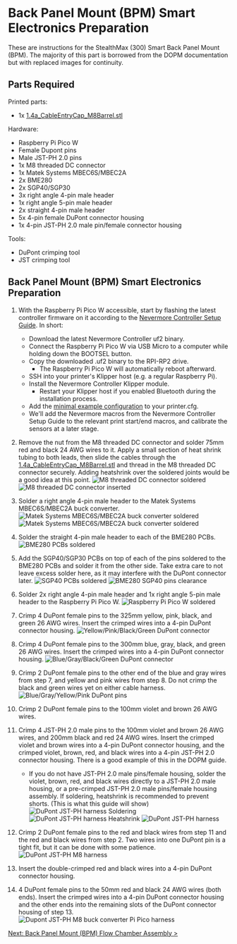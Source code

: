 # Back Panel Mount (BPM) Smart Electronics Preparation

These are instructions for the StealthMax (300) Smart Back Panel Mount (BPM). The majority of this part is borrowed from the DOPM documentation but with replaced images for continuity.

## Parts Required

Printed parts:
- 1x [1.4a_CableEntryCap_M8Barrel.stl](../../STLs/1_FlowChamber/1.4a_CableEntryCap_M8Barrel.stl)

Hardware:
- Raspberry Pi Pico W
- Female Dupont pins
- Male JST-PH 2.0 pins
- 1x M8 threaded DC connector
- 1x Matek Systems MBEC6S/MBEC2A
- 2x BME280
- 2x SGP40/SGP30
- 3x right angle 4-pin male header
- 1x right angle 5-pin male header
- 2x straight 4-pin male header
- 5x 4-pin female DuPont connector housing
- 1x 4-pin JST-PH 2.0 male pin/female connector housing

Tools:
- DuPont crimping tool
- JST crimping tool

## Back Panel Mount (BPM) Smart Electronics Preparation

1. With the Raspberry Pi Pico W accessible, start by flashing the latest controller firmware on it according to the [Nevermore Controller Setup Guide](https://github.com/SanaaHamel/nevermore-controller#guide-setup). In short:
   - Download the latest Nevermore Controller uf2 binary.
   - Connect the Raspberry Pi Pico W via USB Micro to a computer while holding down the BOOTSEL button.
   - Copy the downloaded .uf2 binary to the RPI-RP2 drive.
     - The Raspberry Pi Pico W will automatically reboot afterward.
   - SSH into your printer's Klipper host (e.g. a regular Raspberry Pi).
   - Install the Nevermore Controller Klipper module.
     - Restart your Klipper host if you enabled Bluetooth during the installation process.
   - Add the [minimal example configuration](https://github.com/SanaaHamel/nevermore-controller#klipper-config-minimal) to your printer.cfg.
   - We'll add the Nevermore macros from the Nevermore Controller Setup Guide to the relevant print start/end macros, and calibrate the sensors at a later stage.

1. Remove the nut from the M8 threaded DC connector and solder 75mm red and black 24 AWG wires to it. Apply a small section of heat shrink tubing to both leads, then slide the cables through the [1.4a_CableEntryCap_M8Barrel.stl](/STLs/1_FlowChamber/1.4a_CableEntryCap_M8Barrel.stl) and thread in the M8 threaded DC connector securely. Adding heatshrink over the soldered joints would be a good idea at this point.
![M8 threaded DC connector soldered](../../assets/docs/DOPM/dopm_electronics_m8_dc_soldered.png)
![M8 threaded DC connector inserted](../../assets/docs/BPM/bpm_electronics_m8_dc_inserted.JPEG)

1. Solder a right angle 4-pin male header to the Matek Systems MBEC6S/MBEC2A buck converter.
![Matek Systems MBEC6S/MBEC2A buck converter soldered](../../assets/docs/BPM/bpm_electronics_buck_converter_soldered1.JPEG)
![Matek Systems MBEC6S/MBEC2A buck converter soldered](../../assets/docs/BPM/bpm_electronics_buck_converter_soldered2.JPEG)

1. Solder the straight 4-pin male header to each of the BME280 PCBs.
![BME280 PCBs soldered](../../assets/docs/BPM/bpm_electronics_bme_soldered.JPEG)

1. Add the SGP40/SGP30 PCBs on top of each of the pins soldered to the BME280 PCBs and solder it from the other side. Take extra care to not leave excess solder here, as it may interfere with the DuPont connector later.
![SGP40 PCBs soldered](../../assets/docs/BPM/bpm_electronics_bme_sgp40_soldered.JPEG)
![BME280 SGP40 pins clearance](../../assets/docs/BPM/bpm_electronics_bme_sgp40_clearance.JPEG)

1. Solder 2x right angle 4-pin male header and 1x right angle 5-pin male header to the Raspberry Pi Pico W.
![Raspberry Pi Pico W soldered](../../assets/docs/DOPM/dopm_electronics_pi_pico_soldered.png)

1. Crimp 4 DuPont female pins to the 325mm yellow, pink, black, and green 26 AWG wires. Insert the crimped wires into a 4-pin DuPont connector housing.
![Yellow/Pink/Black/Green DuPont connector](../../assets/docs/BPM/bpm_electronics_ypbg_dupont.JPEG)

1. Crimp 4 DuPont female pins to the 300mm blue, gray, black, and green 26 AWG wires. Insert the crimped wires into a 4-pin DuPont connector housing.
![Blue/Gray/Black/Green DuPont connector](../../assets/docs/BPM/bpm_electronics_bgbg_dupont.JPEG)

1. Crimp 2 DuPont female pins to the other end of the blue and gray wires from step 7, and yellow and pink wires from step 8. Do not crimp the black and green wires yet on either cable harness.
![Blue/Gray/Yellow/Pink DuPont pins](../../assets/docs/BPM/bpm_electronics_bgyp_dupont.JPEG)

1.  Crimp 2 DuPont female pins to the 100mm violet and brown 26 AWG wires.
2.  Crimp 4 JST-PH 2.0 male pins to the 100mm violet and brown 26 AWG wires, and 200mm black and red 24 AWG wires. Insert the crimped violet and brown wires into a 4-pin DuPont connector housing, and the crimped violet, brown, red, and black wires into a 4-pin JST-PH 2.0 connector housing. There is a good example of this in the DOPM guide.
    - If you do not have JST-PH 2.0 male pins/female housing, solder the violet, brown, red, and black wires directly to a JST-PH 2.0 male housing, or a pre-crimped JST-PH 2.0 male pins/female housing assembly. If soldering, heatshrink is recommended to prevent shorts. (This is what this guide will show)
![DuPont JST-PH harness Soldering](../../assets/docs/BPM/bpm_electronics_dupont_jst1.JPEG)
![DuPont JST-PH harness Heatshrink](../../assets/docs/BPM/bpm_electronics_dupont_jst2.JPEG)
![DuPont JST-PH harness](../../assets/docs/BPM/bpm_electronics_dupont_jst3.JPEG)

1.  Crimp 2 DuPont female pins to the red and black wires from step 11 and the red and black wires from step 2. Two wires into one DuPont pin is a tight fit, but it can be done with some patience.
![DuPont JST-PH M8 harness](../../assets/docs/BPM/bpm_electronics_dupont_jst_m8.JPEG)

1.  Insert the double-crimped red and black wires into a 4-pin DuPont connector housing.
    
1.  4 DuPont female pins to the 50mm red and black 24 AWG wires (both ends). Insert the crimped wires into a 4-pin DuPont connector housing and the other ends into the remaining slots of the DuPont connector housing of step 13. 
![Dupont JST-PH M8 buck converter Pi Pico harness](../../assets/docs/BPM/bpm_electronics_dupont_jst_m8_buck_pico.JPEG)

[Next: Back Panel Mount (BPM) Flow Chamber Assembly >](BPM_Flow_Chamber_Assembly.md)